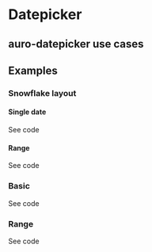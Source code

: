 # Datepicker

<!-- AURO-GENERATED-CONTENT:START (FILE:src=./../docs/partials/description.md) -->
<!-- AURO-GENERATED-CONTENT:END -->

## auro-datepicker use cases

<!-- AURO-GENERATED-CONTENT:START (FILE:src=./../docs/partials/useCases.md) -->
<!-- AURO-GENERATED-CONTENT:END -->

## Examples

### Snowflake layout

#### Single date
<div class="exampleWrapper--ondark" style="width: 306px">
  <!-- AURO-GENERATED-CONTENT:START (FILE:src=./../apiExamples/snowflake/inverseAppearance.html) -->
  <!-- AURO-GENERATED-CONTENT:END -->
</div>

<div class="exampleWrapper--ondark">
  <!-- AURO-GENERATED-CONTENT:START (FILE:src=./../apiExamples/snowflake/inverseAppearance.html) -->
  <!-- AURO-GENERATED-CONTENT:END -->
</div>

<auro-accordion alignRight>
  <span slot="trigger">See code</span>

<!-- AURO-GENERATED-CONTENT:START (CODE:src=./../apiExamples/snowflake/inverseAppearance.html) -->
<!-- AURO-GENERATED-CONTENT:END -->

</auro-accordion>

#### Range
<div class="exampleWrapper--ondark" style="width: 306px">
  <!-- AURO-GENERATED-CONTENT:START (FILE:src=./../apiExamples/snowflake/inverseAppearance-range.html) -->
  <!-- AURO-GENERATED-CONTENT:END -->
</div>

<div class="exampleWrapper--ondark">
  <!-- AURO-GENERATED-CONTENT:START (FILE:src=./../apiExamples/snowflake/inverseAppearance-range.html) -->
  <!-- AURO-GENERATED-CONTENT:END -->
</div>

<auro-accordion alignRight>
  <span slot="trigger">See code</span>

<!-- AURO-GENERATED-CONTENT:START (CODE:src=./../apiExamples/snowflake/inverseAppearance-range.html) -->
<!-- AURO-GENERATED-CONTENT:END -->

</auro-accordion>


### Basic

<div class="exampleWrapper">
  <!-- AURO-GENERATED-CONTENT:START (FILE:src=./../apiExamples/basic.html) -->
  <!-- AURO-GENERATED-CONTENT:END -->
</div>

<div class="exampleWrapper--ondark" aria-hidden>
  <!-- AURO-GENERATED-CONTENT:START (FILE:src=./../apiExamples/inverseAppearance.html) -->
  <!-- AURO-GENERATED-CONTENT:END -->
</div>

<auro-accordion alignRight>
  <span slot="trigger">See code</span>

<!-- AURO-GENERATED-CONTENT:START (CODE:src=./../apiExamples/basic.html) -->
<!-- AURO-GENERATED-CONTENT:END -->

<!-- AURO-GENERATED-CONTENT:START (FILE:src=./../apiExamples/inverseAppearance.html) -->
<!-- AURO-GENERATED-CONTENT:END -->

</auro-accordion>

### Range

<div class="exampleWrapper">
  <!-- AURO-GENERATED-CONTENT:START (FILE:src=./../apiExamples/basicRange.html) -->
  <!-- AURO-GENERATED-CONTENT:END -->
</div>

<div class="exampleWrapper--ondark" aria-hidden>
  <!-- AURO-GENERATED-CONTENT:START (FILE:src=./../apiExamples/inverseAppearanceRange.html) -->
  <!-- AURO-GENERATED-CONTENT:END -->
</div>

<auro-accordion alignRight>
  <span slot="trigger">See code</span>

<!-- AURO-GENERATED-CONTENT:START (CODE:src=./../apiExamples/basicRange.html) -->
<!-- AURO-GENERATED-CONTENT:END -->

<!-- AURO-GENERATED-CONTENT:START (FILE:src=./../apiExamples/inverseAppearanceRange.html) -->
<!-- AURO-GENERATED-CONTENT:END -->

</auro-accordion>
